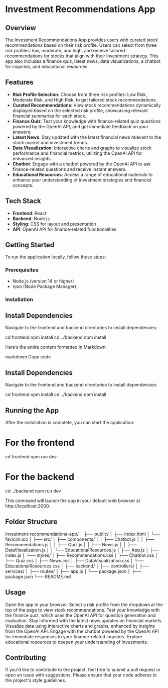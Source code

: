 # Investment Recommendations App

## Overview

The Investment Recommendations App provides users with curated stock recommendations based on their risk profile. Users can select from three risk profiles: low, moderate, and high, and receive tailored recommendations for stocks that align with their investment strategy. This app also includes a finance quiz, latest news, data visualizations, a chatbot for inquiries, and educational resources.

## Features

- **Risk Profile Selection**: Choose from three risk profiles: Low Risk, Moderate Risk, and High Risk, to get tailored stock recommendations.
- **Curated Recommendations**: View stock recommendations dynamically displayed based on the selected risk profile, showcasing relevant financial summaries for each stock.
- **Finance Quiz**: Test your knowledge with finance-related quiz questions powered by the OpenAI API, and get immediate feedback on your answers.
- **Latest News**: Stay updated with the latest financial news relevant to the stock market and investment trends.
- **Data Visualization**: Interactive charts and graphs to visualize stock performance and financial metrics, utilizing the OpenAI API for enhanced insights.
- **Chatbot**: Engage with a chatbot powered by the OpenAI API to ask finance-related questions and receive instant answers.
- **Educational Resources**: Access a range of educational materials to enhance your understanding of investment strategies and financial concepts.

## Tech Stack

- **Frontend**: React
- **Backend**: Node.js
- **Styling**: CSS for layout and presentation
- **API**: OpenAI API for finance-related functionalities

## Getting Started

To run the application locally, follow these steps:

### Prerequisites

- Node.js (version 14 or higher)
- npm (Node Package Manager)

### Installation
## Install Dependencies

Navigate to the frontend and backend directories to install dependencies:

cd frontend
npm install
cd ../backend
npm install


Here’s the entire content formatted in Markdown:

markdown
Copy code
## Install Dependencies

Navigate to the frontend and backend directories to install dependencies:

cd frontend
npm install
cd ../backend
npm install

## Running the App
After the installation is complete, you can start the application:

# For the frontend
cd frontend
npm run dev

# For the backend
cd ../backend
npm run dev

This command will launch the app in your default web browser at http://localhost:3000.

## Folder Structure
investment-recommendations-app/
│
├── public/
│   ├── index.html
│   └── favicon.ico
│
├── src/
│   ├── components/
│   │   ├── Chatbot.js
│   │   ├── Recommendations.js
│   │   ├── Quiz.js
│   │   ├── News.js
│   │   ├── DataVisualization.js
│   │   └── EducationalResources.js
│   ├── App.js
│   ├── index.js
│   └── styles/
│       ├── Recommendations.css
│       ├── Chatbot.css
│       ├── Quiz.css
│       ├── News.css
│       ├── DataVisualization.css
│       └── EducationalResources.css
│
├── backend/
│   ├── controllers/
│   ├── services/
│   ├── routes/
│   ├── app.js
│   └── package.json
│
├── package.json
└── README.md

## Usage
Open the app in your browser.
Select a risk profile from the dropdown at the top of the page to view stock recommendations.
Test your knowledge with the finance quiz, which uses the OpenAI API for question generation and evaluation.
Stay informed with the latest news updates on financial markets.
Visualize data using interactive charts and graphs, enhanced by insights from the OpenAI API.
Engage with the chatbot powered by the OpenAI API for immediate responses to your finance-related inquiries.
Explore educational resources to deepen your understanding of investments.

## Contributing
If you'd like to contribute to the project, feel free to submit a pull request or open an issue with suggestions. Please ensure that your code adheres to the project's style guidelines.
